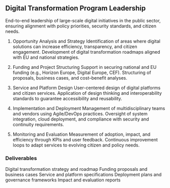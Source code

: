 ## Digital Transformation Program Leadership 
End-to-end leadership of large-scale digital initiatives in the public sector, ensuring alignment with policy priorities, security standards, and citizen needs.

1. Opportunity Analysis and Strategy
Identification of areas where digital solutions can increase efficiency, transparency, and citizen engagement.
Development of digital transformation roadmaps aligned with EU and national strategies.

2. Funding and Project Structuring
Support in securing national and EU funding (e.g., Horizon Europe, Digital Europe, CEF).
Structuring of proposals, business cases, and cost–benefit analyses.

3. Service and Platform Design
User-centered design of digital platforms and citizen services.
Application of design thinking and interoperability standards to guarantee accessibility and reusability.

4. Implementation and Deployment
Management of multidisciplinary teams and vendors using Agile/DevOps practices.
Oversight of system integration, cloud deployment, and compliance with security and continuity requirements.

5. Monitoring and Evaluation
Measurement of adoption, impact, and efficiency through KPIs and user feedback.
Continuous improvement loops to adapt services to evolving citizen and policy needs.

### Deliverables
Digital transformation strategy and roadmap
Funding proposals and business cases
Service and platform specifications
Deployment plans and governance frameworks
Impact and evaluation reports
